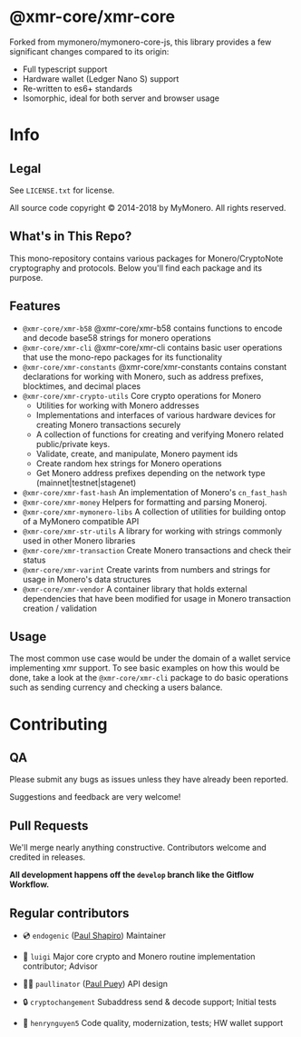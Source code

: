 # @xmr-core/xmr-core

Forked from mymonero/mymonero-core-js, this library provides a few significant changes compared to its origin:

-   Full typescript support
-   Hardware wallet (Ledger Nano S) support
-   Re-written to es6+ standards
-   Isomorphic, ideal for both server and browser usage

# Info

## Legal

See `LICENSE.txt` for license.

All source code copyright © 2014-2018 by MyMonero. All rights reserved.

## What's in This Repo?

This mono-repository contains various packages for Monero/CryptoNote cryptography and protocols.
Below you'll find each package and its purpose.

## Features

-   `@xmr-core/xmr-b58` @xmr-core/xmr-b58 contains functions to encode and decode base58 strings for monero operations
-   `@xmr-core/xmr-cli` @xmr-core/xmr-cli contains basic user operations that use the mono-repo packages for its functionality
-   `@xmr-core/xmr-constants` @xmr-core/xmr-constants contains constant declarations for working with Monero, such as address prefixes, blocktimes, and decimal places
-   `@xmr-core/xmr-crypto-utils` Core crypto operations for Monero
    -   Utilities for working with Monero addresses
    -   Implementations and interfaces of various hardware devices for creating Monero transactions securely
    -   A collection of functions for creating and verifying Monero related public/private keys.
    -   Validate, create, and manipulate, Monero payment ids
    -   Create random hex strings for Monero operations
    -   Get Monero address prefixes depending on the network type (mainnet|testnet|stagenet)
-   `@xmr-core/xmr-fast-hash` An implementation of Monero's `cn_fast_hash`
-   `@xmr-core/xmr-money` Helpers for formatting and parsing Moneroj.
-   `@xmr-core/xmr-mymonero-libs` A collection of utilities for building ontop of a MyMonero compatible API
-   `@xmr-core/xmr-str-utils` A library for working with strings commonly used in other Monero libraries
-   `@xmr-core/xmr-transaction` Create Monero transactions and check their status
-   `@xmr-core/xmr-varint` Create varints from numbers and strings for usage in Monero's data structures
-   `@xmr-core/xmr-vendor` A container library that holds external dependencies that have been modified for usage in Monero transaction creation / validation

## Usage

The most common use case would be under the domain of a wallet service implementing xmr support. To see basic examples on how this would be done, take a look at the `@xmr-core/xmr-cli` package to do basic operations such as sending currency and checking a users balance.

# Contributing

## QA

Please submit any bugs as issues unless they have already been reported.

Suggestions and feedback are very welcome!

## Pull Requests

We'll merge nearly anything constructive. Contributors welcome and credited in releases.

**All development happens off the `develop` branch like the Gitflow Workflow.**

## Regular contributors

-   💿 `endogenic` ([Paul Shapiro](https://github.com/paulshapiro)) Maintainer

-   🍄 `luigi` Major core crypto and Monero routine implementation contributor; Advisor

-   🏄‍♂️ `paullinator` ([Paul Puey](https://github.com/paullinator)) API design

-   🔒 `cryptochangement` Subaddress send & decode support; Initial tests

-   💩 `henrynguyen5` Code quality, modernization, tests; HW wallet support
